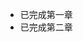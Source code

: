 - 已完成第一章
- 已完成第二章

<!---
account12348613/account12348613 is a ✨ special ✨ repository because its `README.md` (this file) appears on your GitHub profile.
You can click the Preview link to take a look at your changes.
--->
